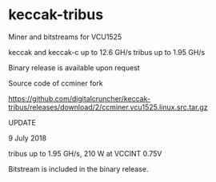 # keccak-tribus
Miner and bitstreams for VCU1525 

keccak and keccak-c up to 12.6 GH/s
tribus up to 1.95 GH/s

Binary release is available upon request

Source code of ccminer fork

https://github.com/digitalcruncher/keccak-tribus/releases/download/2/ccminer.vcu1525.linux.src.tar.gz

UPDATE 

9 July 2018

tribus up to 1.95 GH/s, 210 W at VCCINT 0.75V 

Bitstream is included in the binary release.

